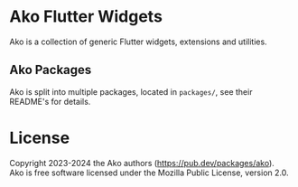 # Ako Flutter Widgets

Ako is a collection of generic Flutter widgets, extensions and utilities.

## Ako Packages

Ako is split into multiple packages, located in `packages/`, see their README's for details.

# License

Copyright 2023-2024 the Ako authors (https://pub.dev/packages/ako).  
Ako is free software licensed under the Mozilla Public License, version 2.0.
